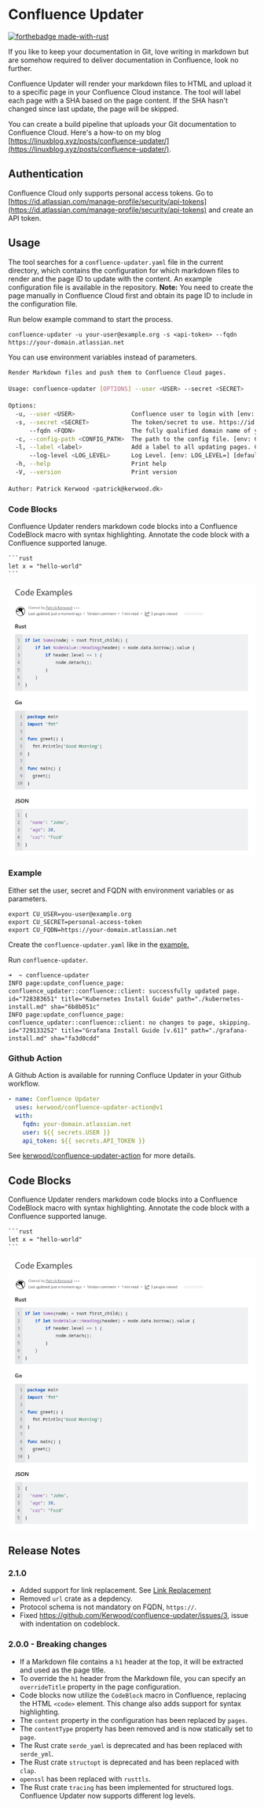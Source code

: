 # Confluence Updater

[![forthebadge made-with-rust](http://ForTheBadge.com/images/badges/made-with-rust.svg)](https://www.rust-lang.org/)

If you like to keep your documentation in Git, love writing in markdown but are somehow required to deliver documentation in Confluence, look no further.

Confluence Updater will render your markdown files to HTML and upload it to a specific page in your Confluence Cloud instance. The tool will label each page with a SHA based on the page content. If the SHA hasn't changed since last update, the page will be skipped.

You can create a build pipeline that uploads your Git documentation to Confluence Cloud. Here's a how-to on my blog [https://linuxblog.xyz/posts/confluence-updater/](https://linuxblog.xyz/posts/confluence-updater/).

## Authentication
Confluence Cloud only supports personal access tokens. 
Go to [https://id.atlassian.com/manage-profile/security/api-tokens](https://id.atlassian.com/manage-profile/security/api-tokens) and create an API token.

## Usage
The tool searches for a `confluence-updater.yaml` file in the current directory, which contains the configuration for which markdown files to render and the page ID to update with the content. An example configuration file is available in the repository. **Note:** You need to create the page manually in Confluence Cloud first and obtain its page ID to include in the configuration file.

Run below example command to start the process.

```
confluence-updater -u your-user@example.org -s <api-token> --fqdn https://your-domain.atlassian.net
```

You can use environment variables instead of parameters.

```sh
Render Markdown files and push them to Confluence Cloud pages.

Usage: confluence-updater [OPTIONS] --user <USER> --secret <SECRET>

Options:
  -u, --user <USER>                Confluence user to login with [env: CU_USER=]
  -s, --secret <SECRET>            The token/secret to use. https://id.atlassian.com/manage-profile/security/api-tokens [env: CU_SECRET=]
      --fqdn <FQDN>                The fully qualified domain name of your Atlassian Cloud. [env: CU_FQDN=]
  -c, --config-path <CONFIG_PATH>  The path to the config file. [env: CU_CONFIG_PATH=] [default: ./confluence-updater.yaml]
  -l, --label <label>              Add a label to all updating pages. Can be used multiple times.
      --log-level <LOG_LEVEL>      Log Level. [env: LOG_LEVEL=] [default: info] [possible values: trace, debug, info, warn, error]
  -h, --help                       Print help
  -V, --version                    Print version

Author: Patrick Kerwood <patrick@kerwood.dk>
```
### Code Blocks
Confluence Updater renders markdown code blocks into a Confluence CodeBlock macro with syntax highlighting. Annotate the code block with a Confluence supported lanuge.
````
```rust
let x = "hello-world"
```
````

![code-examples](./images/code-examples.png)

### Example

Either set the user, secret and FQDN with environment variables or as parameters.

```
export CU_USER=you-user@example.org
export CU_SECRET=personal-access-token
export CU_FQDN=https://your-domain.atlassian.net
```

Create the `confluence-updater.yaml` like in the [example.](https://github.com/Kerwood/confluence-updater/blob/main/confluence-updater.yaml)

Run `confluence-updater`.

```
➜  ~ confluence-updater
INFO page:update_confluence_page: confluence_updater::confluence::client: successfully updated page. id="728383651" title="Kubernetes Install Guide" path="./kubernetes-install.md" sha="6b8b051c"
INFO page:update_confluence_page: confluence_updater::confluence::client: no changes to page, skipping. id="729133252" title="Grafana Install Guide [v.61]" path="./grafana-install.md" sha="fa3d0cdd"
```

### Github Action
A Github Action is available for running Confluce Updater in your Github workflow.

```yaml
- name: Confluence Updater
  uses: kerwood/confluence-updater-action@v1
  with:
    fqdn: your-domain.atlassian.net
    user: ${{ secrets.USER }}
    api_token: ${{ secrets.API_TOKEN }}
```
See [kerwood/confluence-updater-action](https://github.com/Kerwood/confluence-updater-action) for more details.

## Code Blocks
Confluence Updater renders markdown code blocks into a Confluence CodeBlock macro with syntax highlighting. Annotate the code block with a Confluence supported lanuge.
````
```rust
let x = "hello-world"
```
````

![code-examples](./images/code-examples.png)

## Release Notes

### 2.1.0
- Added support for link replacement. See [Link Replacement](#link-replacement)
- Removed `url` crate as a depdency.
- Protocol schema is not mandatory on FQDN, `https://`.
- Fixed https://github.com/Kerwood/confluence-updater/issues/3, issue with indentation on codeblock.

### 2.0.0 - Breaking changes 
- If a Markdown file contains a `h1` header at the top, it will be extracted and used as the page title.
- To override the `h1` header from the Markdown file, you can specify an `overrideTitle` property in the page configuration.
- Code blocks now utilize the `CodeBlock` macro in Confluence, replacing the HTML `<code>` element. This change also adds support for syntax highlighting.
- The `content` property in the configuration has been replaced by `pages`.
- The `contentType` property has been removed and is now statically set to `page`.
- The Rust crate `serde_yaml` is deprecated and has been replaced with `serde_yml`.
- The Rust crate `structopt` is deprecated and has been replaced with `clap`.
- `openssl` has been replaced with `rusttls`. 
- The Rust crate `tracing` has been implemented for structured logs. Confluence Updater now supports different log levels.
